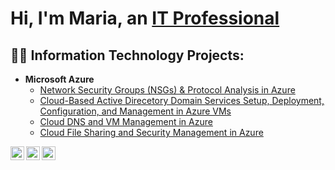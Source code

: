 <h1>Hi, I'm Maria, an <a href="https://linkedin.com/in/mariacamper">IT Professional</a></h1>

<h2>👨‍💻 Information Technology Projects:</h2>

- <b>Microsoft Azure</b>
  - [Network Security Groups (NSGs) & Protocol Analysis in Azure](https://github.com/mcamper/az-network-protocols)
  - [Cloud-Based Active Direcetory Domain Services Setup, Deployment, Configuration, and Management in Azure VMs](https://github.com/mcamper/AzAD-DomainSetup)
  - [Cloud DNS and VM Management in Azure](https://github.com/mcamper/azure-dns-set-up-and-mgmt)
  - [Cloud File Sharing and Security Management in Azure](https://github.com/mcamper/azure-cloud-file-sharinng-and-security)
 
    

[<img align="left" alt="MCamper | Twitter" width="22px" src="https://cdn.jsdelivr.net/npm/simple-icons@v3/icons/twitter.svg" />][twitter]
[<img align="left" alt="MCamper | LinkedIn" width="22px" src="https://cdn.jsdelivr.net/npm/simple-icons@v3/icons/linkedin.svg" />][linkedin]
[<img align="left" alt="MCamper | Instagram" width="22px" src="https://cdn.jsdelivr.net/npm/simple-icons@v3/icons/instagram.svg" />][instagram]

[twitter]: https://twitter.com/marialcamper
[instagram]: https://www.instagram.com/Josh
[linkedin]: https://linkedin.com/in/mariacamper











